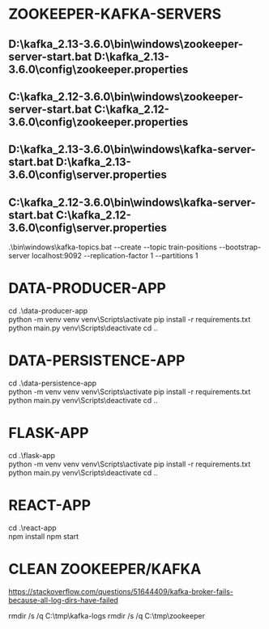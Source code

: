 # ZOOKEEPER-KAFKA-SERVERS
D:\kafka_2.13-3.6.0\bin\windows\zookeeper-server-start.bat D:\kafka_2.13-3.6.0\config\zookeeper.properties
-----
C:\kafka_2.12-3.6.0\bin\windows\zookeeper-server-start.bat C:\kafka_2.12-3.6.0\config\zookeeper.properties
-----
D:\kafka_2.13-3.6.0\bin\windows\kafka-server-start.bat  D:\kafka_2.13-3.6.0\config\server.properties
-----
C:\kafka_2.12-3.6.0\bin\windows\kafka-server-start.bat  C:\kafka_2.12-3.6.0\config\server.properties
-----

.\bin\windows\kafka-topics.bat --create --topic train-positions --bootstrap-server localhost:9092 --replication-factor 1 --partitions 1

# DATA-PRODUCER-APP
cd .\data-producer-app\
python -m venv venv
venv\Scripts\activate
pip install -r requirements.txt
python main.py
venv\Scripts\deactivate
cd ..

# DATA-PERSISTENCE-APP
cd .\data-persistence-app\
python -m venv venv
venv\Scripts\activate
pip install -r requirements.txt
python main.py
venv\Scripts\deactivate
cd ..

# FLASK-APP
cd .\flask-app\
python -m venv venv
venv\Scripts\activate
pip install -r requirements.txt
python main.py
venv\Scripts\deactivate
cd ..

# REACT-APP
cd .\react-app\
npm install
npm start

# CLEAN ZOOKEEPER/KAFKA
https://stackoverflow.com/questions/51644409/kafka-broker-fails-because-all-log-dirs-have-failed

rmdir /s /q C:\tmp\kafka-logs
rmdir /s /q C:\tmp\zookeeper